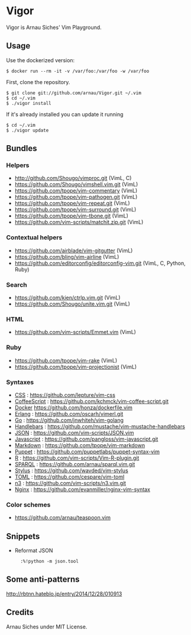 # Vigor

Vigor is Arnau Siches' Vim Playground.

## Usage

Use the dockerized version:

    $ docker run --rm -it -v /var/foo:/var/foo -w /var/foo

First, clone the repository.

    $ git clone git://github.com/arnau/Vigor.git ~/.vim
    $ cd ~/.vim
    $ ./vigor install

If it's already installed you can update it running

    $ cd ~/.vim
    $ ./vigor update

## Bundles


### Helpers

* http://github.com/Shougo/vimproc.git (VimL, C)
* https://github.com/Shougo/vimshell.vim.git (VimL)
* https://github.com/tpope/vim-commentary (VimL)
* https://github.com/tpope/vim-pathogen.git (VimL)
* https://github.com/tpope/vim-repeat.git (VimL)
* https://github.com/tpope/vim-surround.git (VimL)
* https://github.com/tpope/vim-tbone.git (VimL)
* https://github.com/vim-scripts/matchit.zip.git (VimL)


### Contextual helpers

* https://github.com/airblade/vim-gitgutter (VimL)
* https://github.com/bling/vim-airline (VimL)
* https://github.com/editorconfig/editorconfig-vim.git (VimL, C, Python, Ruby)


### Search

* https://github.com/kien/ctrlp.vim.git (VimL)
* https://github.com/Shougo/unite.vim.git (VimL)


### HTML

* https://github.com/vim-scripts/Emmet.vim (VimL)


### Ruby

* https://github.com/tpope/vim-rake (VimL)
* https://github.com/tpope/vim-projectionist (VimL)


### Syntaxes

* [CSS](http://www.w3.org/TR/CSS/) : https://github.com/lepture/vim-css
* [CoffeeScript](http://coffeescript.org/) : https://github.com/kchmck/vim-coffee-script.git
* [Docker](https://www.docker.com/) https://github.com/honza/dockerfile.vim
* [Erlang](http://www.erlang.org/) : https://github.com/oscarh/vimerl.git
* [Go](https://golang.org/) : https://github.com/jnwhiteh/vim-golang
* [Handlebars](http://handlebarsjs.com/) : https://github.com/mustache/vim-mustache-handlebars
* [JSON](http://json.org/) : https://github.com/vim-scripts/JSON.vim
* [Javascript](https://en.wikipedia.org/wiki/JavaScript/) : https://github.com/pangloss/vim-javascript.git
* [Markdown](http://daringfireball.net/projects/markdown/) : https://github.com/tpope/vim-markdown
* [Puppet](https://puppetlabs.com/) : https://github.com/puppetlabs/puppet-syntax-vim
* [R](http://www.r-project.org/) : https://github.com/vim-scripts/Vim-R-plugin.git
* [SPARQL](http://www.w3.org/TR/sparql11-query/) : https://github.com/arnau/sparql.vim.git
* [Stylus](http://learnboost.github.com/stylus/) : https://github.com/wavded/vim-stylus
* [TOML](https://github.com/toml-lang/toml) : https://github.com/cespare/vim-toml
* [n3](http://www.w3.org/TeamSubmission/n3/) : https://github.com/vim-scripts/n3.vim.git
* [Nginx](http://nginx.org/) : https://github.com/evanmiller/nginx-vim-syntax


### Color schemes

* https://github.com/arnau/teaspoon.vim


## Snippets

* Reformat JSON

        :%!python -m json.tool


## Some anti-patterns

http://rbtnn.hateblo.jp/entry/2014/12/28/010913


## Credits

Arnau Siches under MIT License.
